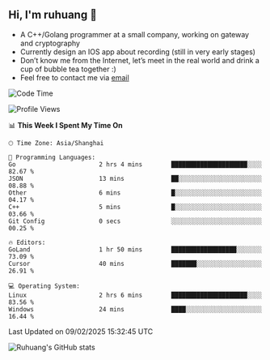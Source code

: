 ## Hi, I'm ruhuang 👋

- A C++/Golang programmer at a small company, working on gateway and cryptography
- Currently design an IOS app about recording (still in very early stages)
- Don’t know me from the Internet, let’s meet in the real world and drink a cup of bubble tea together :)
- Feel free to contact me via [email](mailto:ruhuang2001@gmail.com)
<!--START_SECTION:waka-->
![Code Time](http://img.shields.io/badge/Code%20Time-287%20hrs%2051%20mins-blue)

![Profile Views](http://img.shields.io/badge/Profile%20Views-0-blue)

📊 **This Week I Spent My Time On** 

```text
🕑︎ Time Zone: Asia/Shanghai

💬 Programming Languages: 
Go                       2 hrs 4 mins        █████████████████████░░░░   82.67 % 
JSON                     13 mins             ██░░░░░░░░░░░░░░░░░░░░░░░   08.88 % 
Other                    6 mins              █░░░░░░░░░░░░░░░░░░░░░░░░   04.17 % 
C++                      5 mins              █░░░░░░░░░░░░░░░░░░░░░░░░   03.66 % 
Git Config               0 secs              ░░░░░░░░░░░░░░░░░░░░░░░░░   00.25 % 

🔥 Editors: 
GoLand                   1 hr 50 mins        ██████████████████░░░░░░░   73.09 % 
Cursor                   40 mins             ███████░░░░░░░░░░░░░░░░░░   26.91 % 

💻 Operating System: 
Linux                    2 hrs 6 mins        █████████████████████░░░░   83.56 % 
Windows                  24 mins             ████░░░░░░░░░░░░░░░░░░░░░   16.44 % 
```


 Last Updated on 09/02/2025 15:32:45 UTC
<!--END_SECTION:waka-->

![Ruhuang's GitHub stats](https://github-readme-stats.vercel.app/api?username=ruhuang2001&count_private=true&hide_title=true&show_icons=true&theme=vue)


